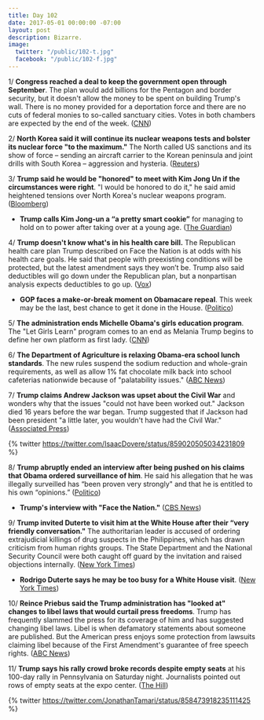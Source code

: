 ```yaml
---
title: Day 102
date: 2017-05-01 00:00:00 -07:00
layout: post
description: Bizarre.
image:
  twitter: "/public/102-t.jpg"
  facebook: "/public/102-f.jpg"
---
```


1/ **Congress reached a deal to keep the government open through September**. The plan would add billions for the Pentagon and border security, but it doesn't allow the money to be spent on building Trump's wall. There is no money provided for a deportation force and there are no cuts of federal monies to so-called sanctuary cities. Votes in both chambers are expected by the end of the week. ([CNN](http://www.cnn.com/2017/04/30/politics/government-shutdown-congress-negotiations/))

2/ **North Korea said it will continue its nuclear weapons tests and bolster its nuclear force "to the maximum."** The North called US sanctions and its show of force – sending an aircraft carrier to the Korean peninsula and joint drills with South Korea – aggression and hysteria. ([Reuters](http://www.reuters.com/article/us-northkorea-usa-idUSKBN17W04T))

3/ **Trump said he would be "honored" to meet with Kim Jong Un if the circumstances were right**. "I would be honored to do it," he said amid heightened tensions over North Korea's nuclear weapons program. ([Bloomberg](https://www.bloomberg.com/politics/articles/2017-05-01/trump-says-he-d-meet-with-north-korea-s-kim-if-situation-s-right))

* **Trump calls Kim Jong-un a “a pretty smart cookie”** for managing to hold on to power after taking over at a young age. ([The Guardian](https://www.theguardian.com/us-news/2017/apr/30/trump-vague-possible-us-strike-north-korea-chess-game))

4/ **Trump doesn't know what's in his health care bill.** The Republican health care plan Trump described on Face the Nation is at odds with his health care goals. He said that people with preexisting conditions will be protected, but the latest amendment says they won’t be. Trump also said deductibles will go down under the Republican plan, but a nonpartisan analysis expects deductibles to go up. ([Vox](https://www.vox.com/2017/4/30/15492354/trump-ahca-interview))

* **GOP faces a make-or-break moment on Obamacare repeal**. This week may be the last, best chance to get it done in the House. ([Politico](http://www.politico.com/story/2017/04/30/ryan-obamacare-repeal-house-republicans-237815))

5/ **The administration ends Michelle Obama's girls education program**. The "Let Girls Learn" program comes to an end as Melania Trump begins to define her own platform as first lady. ([CNN](http://www.cnn.com/2017/05/01/politics/trump-michelle-obama-girls-education/))

6/ **The Department of Agriculture is relaxing Obama-era school lunch standards**. The new rules suspend the sodium reduction and whole-grain requirements, as well as allow 1% fat chocolate milk back into school cafeterias nationwide because of "palatability issues." ([ABC News](http://abcnews.go.com/Politics/trump-administration-relaxing-obama-era-school-lunch-standards/story?id=47134641))

7/ **Trump claims Andrew Jackson was upset about the Civil War** and wonders why that the issues "could not have been worked out." Jackson died 16 years before the war began. Trump suggested that if Jackson had been president "a little later, you wouldn't have had the Civil War." ([Associated Press](https://apnews.com/4d0e9994c6e445c689025e40a8a4308b/Trump-makes-puzzling-claim-about-Andrew-Jackson,-Civil-War))

{% twitter https://twitter.com/IsaacDovere/status/859020505034231809 %} 

8/ **Trump abruptly ended an interview after being pushed on his claims that Obama ordered surveillance of him**. He said his allegation that he was illegally surveilled has “been proven very strongly" and that he is entitled to his own “opinions.” ([Politico](http://www.politico.com/story/2017/05/01/trump-surveillance-claims-cbs-interview-237831))

* **Trump's interview with "Face the Nation."** ([CBS News](http://www.cbsnews.com/news/trump-interview-full-transcript-face-the-nation/))

9/ **Trump invited Duterte to visit him at the White House after their “very friendly conversation."** The authoritarian leader is accused of ordering extrajudicial killings of drug suspects in the Philippines, which has drawn criticism from human rights groups. The State Department and the National Security Council were both caught off guard by the invitation and raised objections internally. ([New York Times](https://www.nytimes.com/2017/04/30/us/politics/trump-duterte.html))

* **Rodrigo Duterte says he may be too busy for a White House visit**. ([New York Times](https://www.nytimes.com/2017/05/01/world/asia/trump-philippines-duterte.html))

10/ **Reince Priebus said the Trump administration has "looked at" changes to libel laws that would curtail press freedoms**. Trump has frequently slammed the press for its coverage of him and has suggested changing libel laws. Libel is when defamatory statements about someone are published. But the American press enjoys some protection from lawsuits claiming libel because of the First Amendment's guarantee of free speech rights. ([ABC News](http://abcnews.go.com/Politics/white-house-official-weve-looked-libel-laws-restrict/story?id=47114566))

11/ **Trump says his rally crowd broke records despite empty seats** at his 100-day rally in Pennsylvania on Saturday night. Journalists pointed out rows of empty seats at the expo center. ([The Hill](http://thehill.com/blogs/blog-briefing-room/news/331255-trump-says-rally-crowd-broke-records-despite-empty-seats))

{% twitter https://twitter.com/JonathanTamari/status/858473918235111425 %}